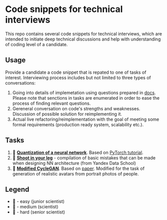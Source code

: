 # Code snippets for technical interviews

This repo contains several code snippets for technical interviews, which are intended to initiate deep technical discussions and help with understanding of coding level of a candidate.

## Usage

Provide a candidate a code snippet that is repated to one of tasks of interest. Interviewing process includes but not limited to three types of conversations:

1. Going into details of implemetation using questions prepared in [docs](docs/). Please note that senctions in tasks are enumerated in order to ease the process of finding relevant questions.
2. Gereneral conversation on code's strengths and weaknesses. Discussion of possible solution for reimplementing it.
3. Actual live refactoring/reimplementation with the goal of meeting some formal requirements (production ready system, scalability etc.).

## Tasks

1. 📗 [**Quantization of a neural network**](task1.py). Based on [PyTorch tutorial](https://pytorch.org/tutorials/advanced/static_quantization_tutorial.html).
2. 📗 [**Shoot in your leg**](task2.py) - compilation of basic mistakes that can be made when designing NN architecture (from Yandex Data School)
3. 📙 [**Modified CycleGAN**](task3.py). Based on [paper](https://arxiv.org/abs/1703.10593). Modified for the task of generation of realistic avatars from portrait photos of people.

## Legend

* 📗 - easy (junior scientist)
* 📙 - medium (scientist)
* 📕 - hard (senior scientist)

